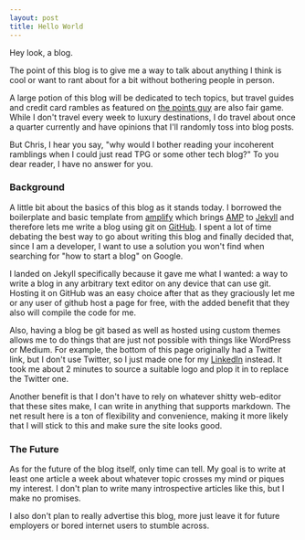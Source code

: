 ```yaml
---
layout: post
title: Hello World
---
```


Hey look, a blog.


The point of this blog is to give me a way to talk about anything I think is cool or want to rant about for a bit without bothering people in person.

A large potion of this blog will be dedicated to tech topics, but travel guides and credit card rambles as featured on [the points guy](https://www.thepointsguy.com) are also fair game. While I don't travel every week to luxury destinations, I do travel about once a quarter currently and have opinions that I'll randomly toss into blog posts.

But Chris, I hear you say, "why would I bother reading your incoherent ramblings when I could just read TPG or some other tech blog?" To you dear reader, I have no answer for you.

### Background

A little bit about the basics of this blog as it stands today. I borrowed the boilerplate and basic template from [amplify](https://github.com/ageitgey/amplify) which brings [AMP](https://amp.dev) to [Jekyll](https://jekyllrb.com) and therefore lets me write a blog using git on [GitHub](https://github.com/pieiscool32/pieiscool32.github.io). I spent a lot of time debating the best way to go about writing this blog and finally decided that, since I am a developer, I want to use a solution you won't find when searching for "how to start a blog" on Google.

<amp-img width="600" height="300" layout="responsive" src="https://imgs.xkcd.com/comics/real_programmers.png" alt="Image from XKCD about 'real' developers" attribution="From https://xkcd.com/378/"></amp-img>

I landed on Jekyll specifically because it gave me what I wanted: a way to write a blog in any arbitrary text editor on any device that can use git. Hosting it on GitHub was an easy choice after that as they graciously let me or any user of github host a page for free, with the added benefit that they also will compile the code for me.

Also, having a blog be git based as well as hosted using custom themes allows me to do things that are just not possible with things like WordPress or Medium. For example, the bottom of this page originally had a Twitter link, but I don't use Twitter, so I just made one for my [LinkedIn](https://linkedin.com/in/cmunte132) instead. It took me about 2 minutes to source a suitable logo and plop it in to replace the Twitter one.

Another benefit is that I don't have to rely on whatever shitty web-editor that these sites make, I can write in anything that supports markdown. The net result here is a ton of flexibility and convenience, making it more likely that I will stick to this and make sure the site looks good.

### The Future

As for the future of the blog itself, only time can tell. My goal is to write at least one article a week about whatever topic crosses my mind or piques my interest. I don't plan to write many introspective articles like this, but I make no promises.

I also don't plan to really advertise this blog, more just leave it for future employers or bored internet users to stumble across. 